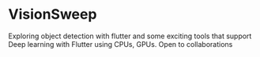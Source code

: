 # VisionSweep
Exploring object detection with flutter and some exciting tools that support Deep learning with Flutter using CPUs, GPUs. Open to collaborations 
